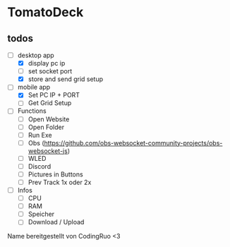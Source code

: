 # TomatoDeck

## todos

- [ ] desktop app
  - [x] display pc ip
  - [ ] set socket port
  - [x] store and send grid setup
- [ ] mobile app
  - [x] Set PC IP + PORT
  - [ ] Get Grid Setup
- [ ] Functions
  - [ ] Open Website
  - [ ] Open Folder
  - [ ] Run Exe
  - [ ] Obs (https://github.com/obs-websocket-community-projects/obs-websocket-js)
  - [ ] WLED
  - [ ] Discord
  - [ ] Pictures in Buttons
  - [ ] Prev Track 1x oder 2x
- [ ] Infos
  - [ ] CPU
  - [ ] RAM
  - [ ] Speicher
  - [ ] Download / Upload

Name bereitgestellt von CodingRuo <3